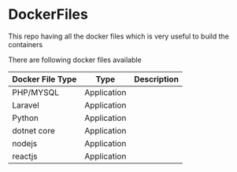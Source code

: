 # DockerFiles

This repo having all the docker files which is very useful to build the containers


There are following docker files available 

| Docker File Type      | Type          | Description |
| -------------         | ------------- | ------------- | 
| PHP/MYSQL             | Application   |               |
| Laravel               | Application   |               |
| Python                | Application   |               |
| dotnet core           | Application   |               |
| nodejs                | Application   |               |
| reactjs               | Application   |               |
